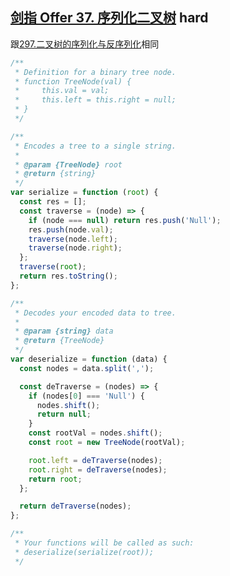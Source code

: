 ## [剑指 Offer 37. 序列化二叉树](https://leetcode.cn/problems/xu-lie-hua-er-cha-shu-lcof/) <Badge type="error">hard</Badge>

跟[297.二叉树的序列化与反序列化](/js-logs/binary-tree#297二叉树的序列化与反序列化)相同

```js
/**
 * Definition for a binary tree node.
 * function TreeNode(val) {
 *     this.val = val;
 *     this.left = this.right = null;
 * }
 */

/**
 * Encodes a tree to a single string.
 *
 * @param {TreeNode} root
 * @return {string}
 */
var serialize = function (root) {
  const res = [];
  const traverse = (node) => {
    if (node === null) return res.push('Null');
    res.push(node.val);
    traverse(node.left);
    traverse(node.right);
  };
  traverse(root);
  return res.toString();
};

/**
 * Decodes your encoded data to tree.
 *
 * @param {string} data
 * @return {TreeNode}
 */
var deserialize = function (data) {
  const nodes = data.split(',');

  const deTraverse = (nodes) => {
    if (nodes[0] === 'Null') {
      nodes.shift();
      return null;
    }
    const rootVal = nodes.shift();
    const root = new TreeNode(rootVal);

    root.left = deTraverse(nodes);
    root.right = deTraverse(nodes);
    return root;
  };

  return deTraverse(nodes);
};

/**
 * Your functions will be called as such:
 * deserialize(serialize(root));
 */
```

